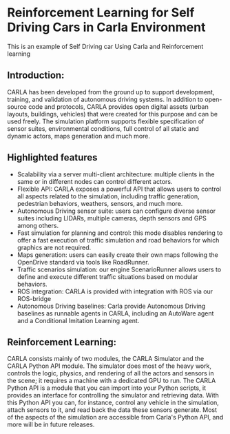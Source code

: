 # Reinforcement Learning for Self Driving Cars in Carla Environment

This is an example of Self Driving car Using Carla and Reinforcement learning

## Introduction:
CARLA has been developed from the ground up to support development, training, and validation of autonomous driving systems. In addition to open-source code and protocols, CARLA provides open digital assets (urban layouts, buildings, vehicles) that were created for this purpose and can be used freely. The simulation platform supports flexible specification of sensor suites, environmental conditions, full control of all static and dynamic actors, maps generation and much more.

## Highlighted features
- Scalability via a server multi-client architecture: multiple clients in the same or in different nodes can control different actors.
- Flexible API: CARLA exposes a powerful API that allows users to control all aspects related to the simulation, including traffic generation, pedestrian behaviors, weathers, sensors, and much more.
- Autonomous Driving sensor suite: users can configure diverse sensor suites including LIDARs, multiple cameras, depth sensors and GPS among others.
- Fast simulation for planning and control: this mode disables rendering to offer a fast execution of traffic simulation and road behaviors for which graphics are not required.
- Maps generation: users can easily create their own maps following the OpenDrive standard via tools like RoadRunner.
- Traffic scenarios simulation: our engine ScenarioRunner allows users to define and execute different traffic situations based on modular behaviors.
- ROS integration: CARLA is provided with integration with ROS via our ROS-bridge
- Autonomous Driving baselines: Carla provide Autonomous Driving baselines as runnable agents in CARLA, including an AutoWare agent and a Conditional Imitation Learning agent.

## Reinforcement Learning:
CARLA consists mainly of two modules, the CARLA Simulator and the CARLA Python API module. The simulator does most of the heavy work, controls the logic, physics, and rendering of all the actors and sensors in the scene; it requires a machine with a dedicated GPU to run. The CARLA Python API is a module that you can import into your Python scripts, it provides an interface for controlling the simulator and retrieving data. With this Python API you can, for instance, control any vehicle in the simulation, attach sensors to it, and read back the data these sensors generate. Most of the aspects of the simulation are accessible from Carla's Python API, and more will be in future releases.

